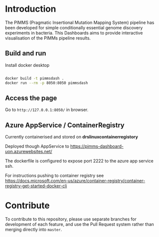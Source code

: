 # Introduction 
The PIMMS (Pragmatic Insertional Mutation Mapping System) pipeline has been developed for simple conditionally essential genome discovery experiments in bacteria.
This Dashboards aims to provide interactive visualisation of the PIMMs pipeline results.

## Build and run
Install docker desktop

```sh

docker build -t pimmsdash .
docker run --rm -p 8050:8050 pimmsdash
```

## Access the page

Go to `http://127.0.0.1:8050/` in browser.

## Azure AppService / ContainerRegistry
Currently containerised and stored on **drslinuxcontainerregistory**

Deployed though AppService to https://pimms-dashboard-uon.azurewebsites.net/

The dockerfile is configured to expose port 2222 to the azure app service ssh.

For instructions pushing to container registry see https://docs.microsoft.com/en-us/azure/container-registry/container-registry-get-started-docker-cli

# Contribute
To contribute to this repository, please use separate branches for 
development of each feature, and use the Pull Request system rather
than merging directly into `master`.
